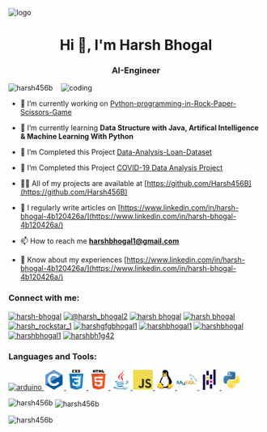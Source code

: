 ![logo](https://github.com/Harsh456B/Harsh456B/blob/main/Black%20and%20White%20Trendy%20%20Banner.png)

<h1 align="center">Hi 👋, I'm Harsh Bhogal</h1>
<h3 align="center">AI-Engineer</h3>

<img align="right" alt="coding" width="400" src="https://i.pinimg.com/originals/54/e3/7d/54e37d8074ebcde1d96c77d7b2a7f310.gif">

<p align="left"> <img src="https://komarev.com/ghpvc/?username=harsh456b&label=Profile%20views&color=0e75b6&style=flat" alt="harsh456b" /> </p>

- 🔭 I’m currently working on [Python-programming-in-Rock-Paper-Scissors-Game](git@github.com:Harsh456B/Python-programming-in-Rock-Paper-Scissors-Game.git)

- 🌱 I’m currently learning **Data Structure with Java, Artifical Intelligence & Machine Learning With Python**

- 👯 I’m Completed this Project [Data-Analysis-Loan-Dataset](git@github.com:Harsh456B/Data-Analysis-Loan-Dataset.git)

- 👯 I’m Completed this Project [COVID-19 Data Analysis Project](https://github.com/Harsh456B/Python-programming-in-Rock-Paper-Scissors-Game.git)

- 👨‍💻 All of my projects are available at [https://github.com/Harsh456B](https://github.com/Harsh456B)

- 📝 I regularly write articles on [https://www.linkedin.com/in/harsh-bhogal-4b120426a/](https://www.linkedin.com/in/harsh-bhogal-4b120426a/)

- 📫 How to reach me **harshbhogal1@gmail.com**

- 📄 Know about my experiences [https://www.linkedin.com/in/harsh-bhogal-4b120426a/](https://www.linkedin.com/in/harsh-bhogal-4b120426a/)

<h3 align="left">Connect with me:</h3>
<p align="left">
<a href="https://codepen.io/harsh-bhogal" target="blank"><img align="center" src="https://raw.githubusercontent.com/rahuldkjain/github-profile-readme-generator/master/src/images/icons/Social/codepen.svg" alt="harsh-bhogal" height="30" width="40" /></a>
<a href="https://twitter.com/@harsh_bhogal2" target="blank"><img align="center" src="https://raw.githubusercontent.com/rahuldkjain/github-profile-readme-generator/master/src/images/icons/Social/twitter.svg" alt="@harsh_bhogal2" height="30" width="40" /></a>
<a href="https://linkedin.com/in/harsh bhogal" target="blank"><img align="center" src="https://raw.githubusercontent.com/rahuldkjain/github-profile-readme-generator/master/src/images/icons/Social/linked-in-alt.svg" alt="harsh bhogal" height="30" width="40" /></a>
<a href="https://fb.com/harsh bhogal" target="blank"><img align="center" src="https://raw.githubusercontent.com/rahuldkjain/github-profile-readme-generator/master/src/images/icons/Social/facebook.svg" alt="harsh bhogal" height="30" width="40" /></a>
<a href="https://instagram.com/harsh_rockstar_1" target="blank"><img align="center" src="https://raw.githubusercontent.com/rahuldkjain/github-profile-readme-generator/master/src/images/icons/Social/instagram.svg" alt="harsh_rockstar_1" height="30" width="40" /></a>
<a href="https://www.codechef.com/users/harshgfgbhogal1" target="blank"><img align="center" src="https://cdn.jsdelivr.net/npm/simple-icons@3.1.0/icons/codechef.svg" alt="harshgfgbhogal1" height="30" width="40" /></a>
<a href="https://www.hackerrank.com/harshbhogal1" target="blank"><img align="center" src="https://raw.githubusercontent.com/rahuldkjain/github-profile-readme-generator/master/src/images/icons/Social/hackerrank.svg" alt="harshbhogal1" height="30" width="40" /></a>
<a href="https://www.leetcode.com/harshbhogal" target="blank"><img align="center" src="https://raw.githubusercontent.com/rahuldkjain/github-profile-readme-generator/master/src/images/icons/Social/leet-code.svg" alt="harshbhogal" height="30" width="40" /></a>
<a href="https://www.hackerearth.com/harshbhogal1" target="blank"><img align="center" src="https://raw.githubusercontent.com/rahuldkjain/github-profile-readme-generator/master/src/images/icons/Social/hackerearth.svg" alt="harshbhogal1" height="30" width="40" /></a>
<a href="https://auth.geeksforgeeks.org/user/harshbh1g42" target="blank"><img align="center" src="https://raw.githubusercontent.com/rahuldkjain/github-profile-readme-generator/master/src/images/icons/Social/geeks-for-geeks.svg" alt="harshbh1g42" height="30" width="40" /></a>
</p>

<h3 align="left">Languages and Tools:</h3>
<p align="left"> <a href="https://www.arduino.cc/" target="_blank" rel="noreferrer"> <img src="https://cdn.worldvectorlogo.com/logos/arduino-1.svg" alt="arduino" width="40" height="40"/> </a> <a href="https://www.cprogramming.com/" target="_blank" rel="noreferrer"> <img src="https://raw.githubusercontent.com/devicons/devicon/master/icons/c/c-original.svg" alt="c" width="40" height="40"/> </a> <a href="https://www.w3schools.com/css/" target="_blank" rel="noreferrer"> <img src="https://raw.githubusercontent.com/devicons/devicon/master/icons/css3/css3-original-wordmark.svg" alt="css3" width="40" height="40"/> </a> <a href="https://www.w3.org/html/" target="_blank" rel="noreferrer"> <img src="https://raw.githubusercontent.com/devicons/devicon/master/icons/html5/html5-original-wordmark.svg" alt="html5" width="40" height="40"/> </a> <a href="https://www.java.com" target="_blank" rel="noreferrer"> <img src="https://raw.githubusercontent.com/devicons/devicon/master/icons/java/java-original.svg" alt="java" width="40" height="40"/> </a> <a href="https://developer.mozilla.org/en-US/docs/Web/JavaScript" target="_blank" rel="noreferrer"> <img src="https://raw.githubusercontent.com/devicons/devicon/master/icons/javascript/javascript-original.svg" alt="javascript" width="40" height="40"/> </a> <a href="https://www.linux.org/" target="_blank" rel="noreferrer"> <img src="https://raw.githubusercontent.com/devicons/devicon/master/icons/linux/linux-original.svg" alt="linux" width="40" height="40"/> </a> <a href="https://www.mysql.com/" target="_blank" rel="noreferrer"> <img src="https://raw.githubusercontent.com/devicons/devicon/master/icons/mysql/mysql-original-wordmark.svg" alt="mysql" width="40" height="40"/> </a> <a href="https://pandas.pydata.org/" target="_blank" rel="noreferrer"> <img src="https://raw.githubusercontent.com/devicons/devicon/2ae2a900d2f041da66e950e4d48052658d850630/icons/pandas/pandas-original.svg" alt="pandas" width="40" height="40"/> </a> <a href="https://www.python.org" target="_blank" rel="noreferrer"> <img src="https://raw.githubusercontent.com/devicons/devicon/master/icons/python/python-original.svg" alt="python" width="40" height="40"/> </a> </p>

<p><img align="left" src="https://github-readme-stats.vercel.app/api/top-langs?username=harsh456b&show_icons=true&locale=en&layout=compact" alt="harsh456b" /></p>

<p>&nbsp;<img align="center" src="https://github-readme-stats.vercel.app/api?username=harsh456b&show_icons=true&locale=en" alt="harsh456b" /></p>

<p><img align="center" src="https://github-readme-streak-stats.herokuapp.com/?user=harsh456b&" alt="harsh456b" /></p>
